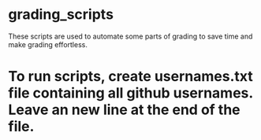 # grading_scripts
These scripts are used to automate some parts of grading to save time and make grading effortless.


# To run scripts, create usernames.txt file containing all github usernames. Leave an new line at the end of the file.
